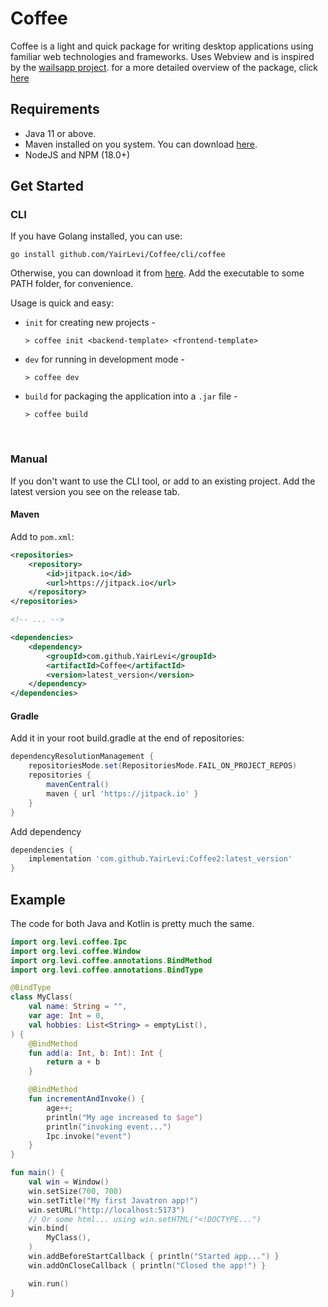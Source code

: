 # Coffee

Coffee is a light and quick package for writing desktop applications using familiar web technologies and frameworks.
Uses Webview and is inspired by the [wailsapp project](https://github.com/wailsapp/wails).
for a more detailed overview of the package, click [here](https://github.com/YairLevi/Coffee/docs/overview.md)

## Requirements
- Java 11 or above.
- Maven installed on you system. You can download [here](https://maven.apache.org/download.cgi).
- NodeJS and NPM (18.0+)


## Get Started
### CLI
If you have Golang installed, you can use:
```
go install github.com/YairLevi/Coffee/cli/coffee
```

Otherwise, you can download it from [here](https://github.com/YairLevi/Coffee/releases/download/0.1.9/coffee.rar).
Add the executable to some PATH folder, for convenience.

Usage is quick and easy:

* `init`  for creating new projects - 

  ```
  > coffee init <backend-template> <frontend-template>
  ```
* `dev`   for running in development mode -

  ```
  > coffee dev
  ```
* `build` for packaging the application into a `.jar` file - <br>

  ```
  > coffee build
  ```

<br>

### Manual
If you don't want to use the CLI tool, or add to an existing project.
Add the latest version you see on the release tab.

#### Maven

Add to `pom.xml`:
```xml
<repositories>
    <repository>
        <id>jitpack.io</id>
        <url>https://jitpack.io</url>
    </repository>
</repositories>

<!-- ... -->

<dependencies>
    <dependency>
        <groupId>com.github.YairLevi</groupId>
        <artifactId>Coffee</artifactId>
        <version>latest_version</version>
    </dependency>
</dependencies>
```
#### Gradle 

Add it in your root build.gradle at the end of repositories:
```groovy
dependencyResolutionManagement {
    repositoriesMode.set(RepositoriesMode.FAIL_ON_PROJECT_REPOS)
    repositories {
        mavenCentral()
        maven { url 'https://jitpack.io' }
    }
}
```
Add dependency
```groovy
dependencies {
	implementation 'com.github.YairLevi:Coffee2:latest_version'
}
```


## Example
The code for both Java and Kotlin is pretty much the same.
```kotlin
import org.levi.coffee.Ipc
import org.levi.coffee.Window
import org.levi.coffee.annotations.BindMethod
import org.levi.coffee.annotations.BindType

@BindType
class MyClass(
    val name: String = "",
    var age: Int = 0,
    val hobbies: List<String> = emptyList(),
) {
    @BindMethod
    fun add(a: Int, b: Int): Int {
        return a + b
    }

    @BindMethod
    fun incrementAndInvoke() {
        age++;
        println("My age increased to $age")
        println("invoking event...")
        Ipc.invoke("event")
    }
}

fun main() {
    val win = Window()
    win.setSize(700, 700)
    win.setTitle("My first Javatron app!")
    win.setURL("http://localhost:5173")
    // Or some html... using win.setHTML("<!DOCTYPE...")
    win.bind(
        MyClass(),
    )
    win.addBeforeStartCallback { println("Started app...") }
    win.addOnCloseCallback { println("Closed the app!") }

    win.run()
}

```
